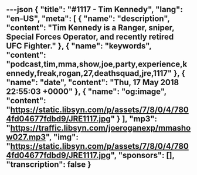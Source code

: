 ---json
{
  "title": "#1117 - Tim Kennedy",
  "lang": "en-US",
  "meta": [
    {
      "name": "description",
      "content": "Tim Kennedy is a Ranger, sniper, Special Forces Operator, and recently retired UFC Fighter."
    },
    {
      "name": "keywords",
      "content": "podcast,tim,mma,show,joe,party,experience,kennedy,freak,rogan,27,deathsquad,jre,1117"
    },
    {
      "name": "date",
      "content": "Thu, 17 May 2018 22:55:03 +0000"
    },
    {
      "name": "og:image",
      "content": "https://static.libsyn.com/p/assets/7/8/0/4/7804fd04677fdbd9/JRE1117.jpg"
    }
  ],
  "mp3": "https://traffic.libsyn.com/joeroganexp/mmashow027.mp3",
  "img": "https://static.libsyn.com/p/assets/7/8/0/4/7804fd04677fdbd9/JRE1117.jpg",
  "sponsors": [],
  "transcription": false
}
---
<episode-header />

<timemark seconds="0" />

<transcribe-call-to-action />

<episode-footer />